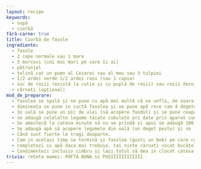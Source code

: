 ```yaml
---
layout: recipe
keywords:
  - supă
  - ciorbă
fără-carne: true
title: Ciorbă de fasole
ingrediente:
  - fasole
  - 2 cepe normale sau 1 mare
  - 3 morcovi (cei mai mari pe care îi ai)
  - pătrunjel
  - țelină cat un pumn al Cezarei sau al meu sau 3 tulpini
  - 1/2 ardei verde 1/2 ardei roșu (sau 1 capia)
  - suc de roșii (există la cutie și cu puplă de roșii) sau roșii decojite (la conservă)
  - cârnați (opțional)
mod_de_preparare:
  - fasolea se spală și se pune cu apă mai multă că se unfla, de seara până dimineața
  - dimineața se pune in cuctă fasolea și se pune apă rece cam 4 degete peste fasole și putină sare și se pune la fiert cam 45 minute (de când fâșâie cucta)
  - în oală se pune un pic de ulei (să acopere fundul) și se pune ceapa tăiată mic și se lasă 1-2 minute (cu capac)
  - se adaugă celelalte legume tăiate cubulețe ori date prin aparat cum avem noi (dacă ai) și se lasă acoperite cu capac la înabusit puțin 5-10 minute aprox.
  - Se amestecă la cateva minute să nu se prindă și apoi se adaugă 100 ml (un păhărel mic cum avem noi ăla de băut apă cel mai mic) și se mai lasă amestecând cu capac 5-10 minute.
  - Se adaugă apă să acopere legumele din oală (un deget peste) și se lasă la fiert amestecând din când in când și mai adaugand apă dacă se evaporă.
  - Când sunt fierte le tragi deoparte.
  - Cam in același timp se termină și fasolea (gusti un bob) pe care cu apă cu tot o torni peste legumele din oala
  - completezi cu apă daca mai trebuie, tai niste cârnați uscat bucățele (ca pentru prajit) și le arunci in oală - dacă vrei
  - Condimentezi inclusiv cimbru și lași totul să dea in clocot cateva minute, gusti și este GATA.
trivia: reteta mamei: POFTA BUNA si PUSIIIIIIIIIIII
---
```

